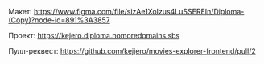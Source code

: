Макет: https://www.figma.com/file/sizAe1XoIzus4LuSSEREIn/Diploma-(Copy)?node-id=891%3A3857

Проект: https://kejero.diploma.nomoredomains.sbs

Пулл-реквест: https://github.com/kejjero/movies-explorer-frontend/pull/2